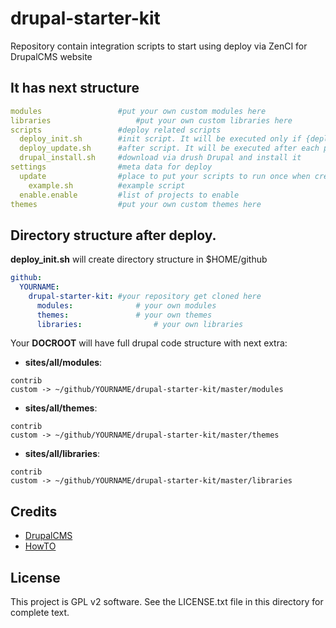# drupal-starter-kit
Repository contain integration scripts to start using deploy via ZenCI for DrupalCMS website

It has next structure
-------
```yaml
modules					#put your own custom modules here
libraries					#put your own custom libraries here
scripts					#deploy related scripts
  deploy_init.sh		#init script. It will be executed only if {deploy_dir} is empty
  deploy_update.sh		#after script. It will be executed after each push to repository
  drupal_install.sh		#download via drush Drupal and install it
settings				#meta data for deploy
  update				#place to put your scripts to run once when created
    example.sh			#example script
  enable.enable			#list of projects to enable
themes					#put your own custom themes here
```
## Directory structure after deploy.

**deploy_init.sh** will create directory structure in $HOME/github 

```yaml
github:
  YOURNAME:
    drupal-starter-kit:	#your repository get cloned here
      modules: 				# your own modules
      themes: 				# your own themes
      libraries: 				# your own libraries
```

Your **DOCROOT** will have full drupal code structure with next extra:

- **sites/all/modules**:

```textile
contrib 
custom -> ~/github/YOURNAME/drupal-starter-kit/master/modules
```

- **sites/all/themes**:

```textile
contrib 
custom -> ~/github/YOURNAME/drupal-starter-kit/master/themes
```

- **sites/all/libraries**:

```textile
contrib 
custom -> ~/github/YOURNAME/drupal-starter-kit/master/libraries
```

Credits
-------

- [DrupalCMS](https://drupal.org)
- [HowTO](http://docs.zen.ci/deploy/deploy-drupal-7x)


License
-------

This project is GPL v2 software. See the LICENSE.txt file in this directory for
complete text.

